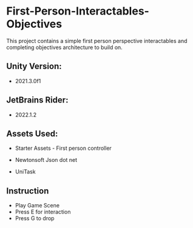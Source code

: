 # First-Person-Interactables-Objectives

This project contains a simple first person perspective interactables and completing objectives architecture to build on.

## Unity Version: 

* 2021.3.0f1

## JetBrains Rider: 

* 2022.1.2

## Assets Used: 

* Starter Assets - First person controller

* Newtonsoft Json dot net

* UniTask

## Instruction

* Play Game Scene
* Press E for interaction
* Press G to drop
